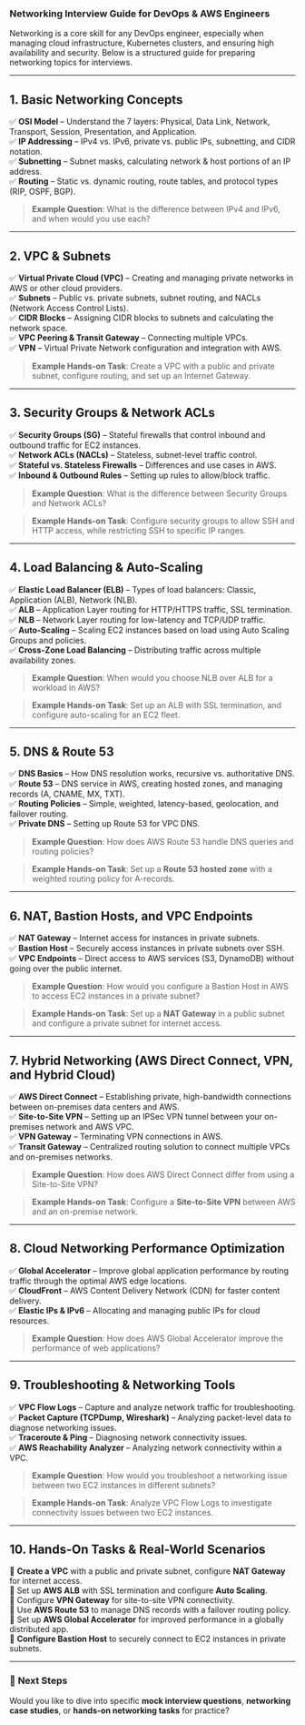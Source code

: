 ### **Networking Interview Guide for DevOps & AWS Engineers**  

Networking is a core skill for any DevOps engineer, especially when managing cloud infrastructure, Kubernetes clusters, and ensuring high availability and security. Below is a structured guide for preparing networking topics for interviews.

---

## **1. Basic Networking Concepts**  
✅ **OSI Model** – Understand the 7 layers: Physical, Data Link, Network, Transport, Session, Presentation, and Application.  
✅ **IP Addressing** – IPv4 vs. IPv6, private vs. public IPs, subnetting, and CIDR notation.  
✅ **Subnetting** – Subnet masks, calculating network & host portions of an IP address.  
✅ **Routing** – Static vs. dynamic routing, route tables, and protocol types (RIP, OSPF, BGP).  

> **Example Question**: What is the difference between IPv4 and IPv6, and when would you use each?  

---

## **2. VPC & Subnets**  
✅ **Virtual Private Cloud (VPC)** – Creating and managing private networks in AWS or other cloud providers.  
✅ **Subnets** – Public vs. private subnets, subnet routing, and NACLs (Network Access Control Lists).  
✅ **CIDR Blocks** – Assigning CIDR blocks to subnets and calculating the network space.  
✅ **VPC Peering & Transit Gateway** – Connecting multiple VPCs.  
✅ **VPN** – Virtual Private Network configuration and integration with AWS.  

> **Example Hands-on Task**: Create a VPC with a public and private subnet, configure routing, and set up an Internet Gateway.  

---

## **3. Security Groups & Network ACLs**  
✅ **Security Groups (SG)** – Stateful firewalls that control inbound and outbound traffic for EC2 instances.  
✅ **Network ACLs (NACLs)** – Stateless, subnet-level traffic control.  
✅ **Stateful vs. Stateless Firewalls** – Differences and use cases in AWS.  
✅ **Inbound & Outbound Rules** – Setting up rules to allow/block traffic.  

> **Example Question**: What is the difference between Security Groups and Network ACLs?  

> **Example Hands-on Task**: Configure security groups to allow SSH and HTTP access, while restricting SSH to specific IP ranges.  

---

## **4. Load Balancing & Auto-Scaling**  
✅ **Elastic Load Balancer (ELB)** – Types of load balancers: Classic, Application (ALB), Network (NLB).  
✅ **ALB** – Application Layer routing for HTTP/HTTPS traffic, SSL termination.  
✅ **NLB** – Network Layer routing for low-latency and TCP/UDP traffic.  
✅ **Auto-Scaling** – Scaling EC2 instances based on load using Auto Scaling Groups and policies.  
✅ **Cross-Zone Load Balancing** – Distributing traffic across multiple availability zones.  

> **Example Question**: When would you choose NLB over ALB for a workload in AWS?  

> **Example Hands-on Task**: Set up an ALB with SSL termination, and configure auto-scaling for an EC2 fleet.  

---

## **5. DNS & Route 53**  
✅ **DNS Basics** – How DNS resolution works, recursive vs. authoritative DNS.  
✅ **Route 53** – DNS service in AWS, creating hosted zones, and managing records (A, CNAME, MX, TXT).  
✅ **Routing Policies** – Simple, weighted, latency-based, geolocation, and failover routing.  
✅ **Private DNS** – Setting up Route 53 for VPC DNS.  

> **Example Question**: How does AWS Route 53 handle DNS queries and routing policies?  

> **Example Hands-on Task**: Set up a **Route 53 hosted zone** with a weighted routing policy for A-records.  

---

## **6. NAT, Bastion Hosts, and VPC Endpoints**  
✅ **NAT Gateway** – Internet access for instances in private subnets.  
✅ **Bastion Host** – Securely access instances in private subnets over SSH.  
✅ **VPC Endpoints** – Direct access to AWS services (S3, DynamoDB) without going over the public internet.  

> **Example Question**: How would you configure a Bastion Host in AWS to access EC2 instances in a private subnet?  

> **Example Hands-on Task**: Set up a **NAT Gateway** in a public subnet and configure a private subnet for internet access.  

---

## **7. Hybrid Networking (AWS Direct Connect, VPN, and Hybrid Cloud)**  
✅ **AWS Direct Connect** – Establishing private, high-bandwidth connections between on-premises data centers and AWS.  
✅ **Site-to-Site VPN** – Setting up an IPSec VPN tunnel between your on-premises network and AWS VPC.  
✅ **VPN Gateway** – Terminating VPN connections in AWS.  
✅ **Transit Gateway** – Centralized routing solution to connect multiple VPCs and on-premises networks.  

> **Example Question**: How does AWS Direct Connect differ from using a Site-to-Site VPN?  

> **Example Hands-on Task**: Configure a **Site-to-Site VPN** between AWS and an on-premise network.  

---

## **8. Cloud Networking Performance Optimization**  
✅ **Global Accelerator** – Improve global application performance by routing traffic through the optimal AWS edge locations.  
✅ **CloudFront** – AWS Content Delivery Network (CDN) for faster content delivery.  
✅ **Elastic IPs & IPv6** – Allocating and managing public IPs for cloud resources.  

> **Example Question**: How does AWS Global Accelerator improve the performance of web applications?  

---

## **9. Troubleshooting & Networking Tools**  
✅ **VPC Flow Logs** – Capture and analyze network traffic for troubleshooting.  
✅ **Packet Capture (TCPDump, Wireshark)** – Analyzing packet-level data to diagnose networking issues.  
✅ **Traceroute & Ping** – Diagnosing network connectivity issues.  
✅ **AWS Reachability Analyzer** – Analyzing network connectivity within a VPC.  

> **Example Question**: How would you troubleshoot a networking issue between two EC2 instances in different subnets?  

> **Example Hands-on Task**: Analyze VPC Flow Logs to investigate connectivity issues between two EC2 instances.  

---

## **10. Hands-On Tasks & Real-World Scenarios**  
🔹 **Create a VPC** with a public and private subnet, configure **NAT Gateway** for internet access.  
🔹 Set up **AWS ALB** with SSL termination and configure **Auto Scaling**.  
🔹 Configure **VPN Gateway** for site-to-site VPN connectivity.  
🔹 Use **AWS Route 53** to manage DNS records with a failover routing policy.  
🔹 Set up **AWS Global Accelerator** for improved performance in a globally distributed app.  
🔹 **Configure Bastion Host** to securely connect to EC2 instances in private subnets.  

---

### 🚀 **Next Steps**  
Would you like to dive into specific **mock interview questions**, **networking case studies**, or **hands-on networking tasks** for practice?
